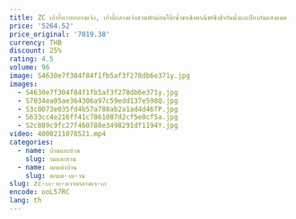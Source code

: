 ```yaml
---
title: ZC เก้าอี้หวายกลางแจ้ง, เก้าอี้กลางแจ้งสวนพักผ่อนโต๊ะน้ำชาเชิงพาณิชย์ชิงช้ากันน้ำและป้องกันแสงแดด
price: '5264.52'
price_original: '7019.38'
currency: THB
discount: 25%
rating: 4.5
volume: 96
image: S4630e7f304f84f1fb5af3f278db6e371y.jpg
images:
  - S4630e7f304f84f1fb5af3f278db6e371y.jpg
  - S7034ea05ae364306a97c59edd137e598Q.jpg
  - S3c0073e035fd4b57a788ab2a1ad4d46fP.jpg
  - S633cc4e216ff41c7861087d2cf5e0cf5a.jpg
  - S2c889c9fc27f460788e3498291df1194Y.jpg
video: 4000211078521.mp4
categories:
  - name: บ้านและสวน
    slug: านและสวน
  - name: ตกแต่งบ้าน
    slug: ตกแต-งบ-าน
slug: zc-เก-าอ-หวายกลางแจ-เก
encode: ooL57RC
lang: th
---
```

  